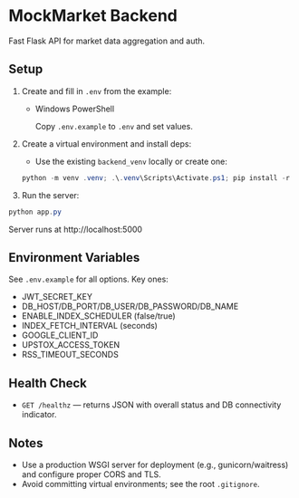 # MockMarket Backend

Fast Flask API for market data aggregation and auth.

## Setup

1. Create and fill in `.env` from the example:

   - Windows PowerShell

     Copy `.env.example` to `.env` and set values.

2. Create a virtual environment and install deps:

   - Use the existing `backend_venv` locally or create one:

   ```powershell
   python -m venv .venv; .\.venv\Scripts\Activate.ps1; pip install -r requirements.txt
   ```

3. Run the server:

```powershell
python app.py
```

Server runs at http://localhost:5000

## Environment Variables

See `.env.example` for all options. Key ones:

- JWT_SECRET_KEY
- DB_HOST/DB_PORT/DB_USER/DB_PASSWORD/DB_NAME
- ENABLE_INDEX_SCHEDULER (false/true)
- INDEX_FETCH_INTERVAL (seconds)
- GOOGLE_CLIENT_ID
- UPSTOX_ACCESS_TOKEN
- RSS_TIMEOUT_SECONDS

## Health Check

- `GET /healthz` — returns JSON with overall status and DB connectivity indicator.

## Notes

- Use a production WSGI server for deployment (e.g., gunicorn/waitress) and configure proper CORS and TLS.
- Avoid committing virtual environments; see the root `.gitignore`.
